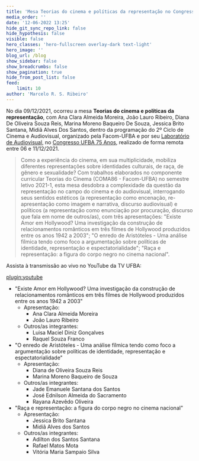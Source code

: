 ```yaml
---
title: 'Mesa Teorias do cinema e políticas da representação no Congresso UFBA 75 Anos'
media_order: ''
date: '12-06-2022 13:25'
hide_git_sync_repo_link: false
hide_hypothesis: false
visible: false
hero_classes: 'hero-fullscreen overlay-dark text-light'
hero_image: ''
blog_url: /blog
show_sidebar: false
show_breadcrumbs: false
show_pagination: true
hide_from_post_list: false
feed:
    limit: 10
author: 'Marcelo R. S. Ribeiro'
---
```


No dia 09/12/2021, ocorreu a mesa **Teorias do cinema e políticas da representação**, com Ana Clara Almeida Moreira, João Lauro Ribeiro, Diana De Oliveira Souza Reis, Marina Moreno Baqueiro De Souza, Jessica Brito Santana, Midiã Alves Dos Santos, dentro da programação do 2º Ciclo de Cinema e Audiovisual, organizado pela Facom-UFBA e por seu [Laboratório de Audiovisual](http://www.labav.facom.ufba.br/), no [Congresso UFBA 75 Anos](https://congresso75anos.ufba.br/), realizado de forma remota entre 06 e 11/12/2021.

> Como a experiência do cinema, em sua multiplicidade, mobiliza diferentes representações sobre identidades culturais, de raça, de gênero e sexualidade? Com trabalhos elaborados no componente curricular Teorias do Cinema (COMA86 - Facom-UFBA) no semestre letivo 2021-1, esta mesa desdobra a complexidade da questão da representação no campo do cinema e do audiovisual, interrogando seus sentidos estéticos (a representação como encenação, re-apresentação como imagem e narrativa, discurso audiovisual) e políticos (a representação como enunciação por procuração, discurso que fala em nome de outros/as), com três apresentações: "Existe Amor em Hollywood? Uma investigação da construção de relacionamentos românticos em três filmes de Hollywood produzidos entre os anos 1942 a 2003"; "O enredo de Aristóteles - Uma análise fílmica tendo como foco a argumentação sobre políticas de identidade, representação e espectatorialidade"; "Raça e representação: a figura do corpo negro no cinema nacional".

Assista à transmissão ao vivo no YouTube da TV UFBA:

[plugin:youtube](https://www.youtube.com/watch?v=1-FcPA6NXVM)

- "Existe Amor em Hollywood? Uma investigação da construção de relacionamentos românticos em três filmes de Hollywood produzidos entre os anos 1942 a 2003"
    - Apresentação:
        - Ana Clara Almeida Moreira
        - João Lauro Ribeiro
    - Outros/as integrantes:
        - Luisa Maciel Diniz Gonçalves
        - Raquel Souza Franco
- "O enredo de Aristóteles - Uma análise fílmica tendo como foco a argumentação sobre políticas de identidade, representação e espectatorialidade"
    - Apresentação:
        - Diana de Oliveira Souza Reis
        - Marina Moreno Baqueiro de Souza
    - Outros/as integrantes:
        - Jade Emanuele Santana dos Santos
        - José Ednilson Almeida do Sacramento
        - Rayana Azevêdo Oliveira
- "Raça e representação: a figura do corpo negro no cinema nacional"
    - Apresentação:
        - Jessica Brito Santana
        - Midiã Alves dos Santos
    - Outros/as integrantes:
        - Adilton dos Santos Santana
        - Rafael Matos Mota
        - Vitória Maria Sampaio Silva
